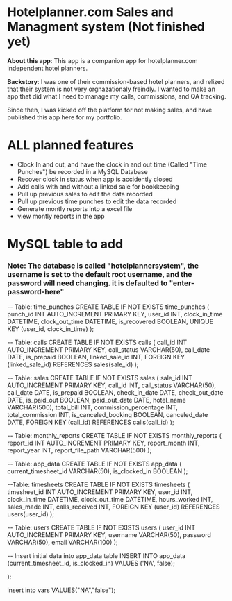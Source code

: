 <h1>Hotelplanner.com Sales and Managment system (Not finished yet)</h1>

<p><b>About this app</b>: This app is a companion app for hotelplanner.com independent hotel planners.</p>


<p><b>Backstory</b>: I was one of their commission-based hotel planners, and relized that their system is not very orgnazationaly freindly. I wanted to make an app that did what I need to manage my calls, commissions, and QA tracking.</p>
</p> Since then, I was kicked off the platform for not making sales, and have published this app here for my portfolio.</p>


<h1>ALL planned features</h1>
<ul>
<li>Clock In and out, and have the clock in and out time (Called "Time Punches") be recorded in a MySQL Database</li>
<li>Recover clock in status when app is accidently closed</li>
<li>Add calls with and without a linked sale for bookkeeping</li>
<li>Pull up previous sales to edit the data recorded</li>
<li>Pull up previous time punches to edit the data recorded</li>
<li>Generate montly reports into a excel file</li>
<li>view montly reports in the app</li>
</ul>

<h1>MySQL table to add</h1>
<h3>Note: The database is called "hotelplannersystem", the username is set to the default root username, and the password will need changing. it is defaulted to "enter-password-here"</h3>

-- Table: time_punches
CREATE TABLE IF NOT EXISTS time_punches (
    punch_id INT AUTO_INCREMENT PRIMARY KEY,
    user_id INT,
    clock_in_time DATETIME,
    clock_out_time DATETIME,
    is_recovered BOOLEAN,
    UNIQUE KEY (user_id, clock_in_time)
);

-- Table: calls
CREATE TABLE IF NOT EXISTS calls (
    call_id INT AUTO_INCREMENT PRIMARY KEY,
    call_status VARCHAR(50),
    call_date DATE,
    is_prepaid BOOLEAN,
    linked_sale_id INT,
    FOREIGN KEY (linked_sale_id) REFERENCES sales(sale_id)
);

-- Table: sales
CREATE TABLE IF NOT EXISTS sales (
    sale_id INT AUTO_INCREMENT PRIMARY KEY,
    call_id INT,
    call_status VARCHAR(50),
    call_date DATE,
    is_prepaid BOOLEAN,
    check_in_date DATE,
    check_out_date DATE,
    is_paid_out BOOLEAN,
    paid_out_date DATE,
    hotel_name VARCHAR(500),
    total_bill INT,
    commission_percentage INT,
    total_commission INT,
    is_canceled_booking BOOLEAN,
    canceled_date DATE,
    FOREIGN KEY (call_id) REFERENCES calls(call_id)
);

-- Table: monthly_reports
CREATE TABLE IF NOT EXISTS monthly_reports (
    report_id INT AUTO_INCREMENT PRIMARY KEY,
    report_month INT,
    report_year INT,
    report_file_path VARCHAR(500)
);

-- Table: app_data
CREATE TABLE IF NOT EXISTS app_data (
    current_timesheet_id VARCHAR(50),
    is_clocked_in BOOLEAN
);

 --Table: timesheets
CREATE TABLE IF NOT EXISTS timesheets (
    timesheet_id INT AUTO_INCREMENT PRIMARY KEY,
    user_id INT,
    clock_in_time DATETIME,
    clock_out_time DATETIME,
    hours_worked INT,
    sales_made INT,
    calls_received INT,
    FOREIGN KEY (user_id) REFERENCES users(user_id)
);

-- Table: users
CREATE TABLE IF NOT EXISTS users (
    user_id INT AUTO_INCREMENT PRIMARY KEY,
    username VARCHAR(50),
    password VARCHAR(50),
    email VARCHAR(100)
);

-- Insert initial data into app_data table
INSERT INTO app_data (current_timesheet_id, is_clocked_in) VALUES ('NA', false);

);

insert into vars VALUES("NA","false");

